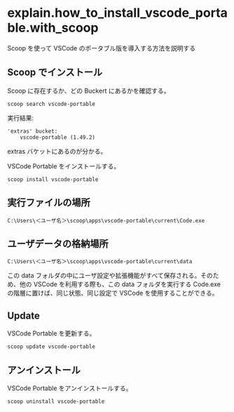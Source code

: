 # explain.how_to_install_vscode_portable.with_scoop
Scoop を使って VSCode のポータブル版を導入する方法を説明する

## Scoop でインストール
Scoop に存在するか、どの Buckert にあるかを確認する。
```console 
scoop search vscode-portable
```
実行結果:
```
'extras' bucket:
    vscode-portable (1.49.2)
```

extras バケットにあるのが分かる。

VSCode Portable をインストールする。
```console
scoop install vscode-portable
```

## 実行ファイルの場所
```
C:\Users\＜ユーザ名＞\scoop\apps\vscode-portable\current\Code.exe
```

## ユーザデータの格納場所
```
C:\Users\＜ユーザ名＞\scoop\apps\vscode-portable\current\data
```

この data フォルダの中にユーザ設定や拡張機能がすべて保存される。そのため、他の VSCode を利用する際も、この data フォルダを実行する Code.exe の階層に置けば、同じ状態、同じ設定で VSCode を使用することができる。

## Update
VSCode Portable を更新する。
```console
scoop update vscode-portable
```

## アンインストール
VSCode Portable をアンインストールする。
```console 
scoop uninstall vscode-portable
```

